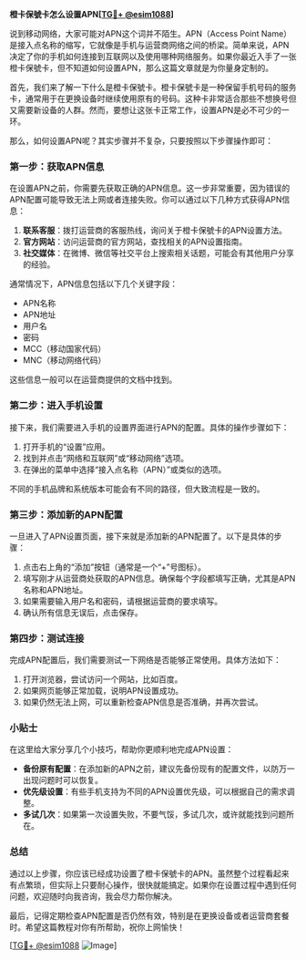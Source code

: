 **橙卡保號卡怎么设置APN[[TG💪+ @esim1088](https://t.me/s/esim1088)]**

说到移动网络，大家可能对APN这个词并不陌生。APN（Access Point Name）是接入点名称的缩写，它就像是手机与运营商网络之间的桥梁。简单来说，APN决定了你的手机如何连接到互联网以及使用哪种网络服务。如果你最近入手了一张橙卡保號卡，但不知道如何设置APN，那么这篇文章就是为你量身定制的。

首先，我们来了解一下什么是橙卡保號卡。橙卡保號卡是一种保留手机号码的服务卡，通常用于在更换设备时继续使用原有的号码。这种卡非常适合那些不想换号但又需要新设备的人群。然而，要想让这张卡正常工作，设置APN是必不可少的一环。

那么，如何设置APN呢？其实步骤并不复杂，只要按照以下步骤操作即可：

### 第一步：获取APN信息

在设置APN之前，你需要先获取正确的APN信息。这一步非常重要，因为错误的APN配置可能导致无法上网或者连接失败。你可以通过以下几种方式获得APN信息：

1. **联系客服**：拨打运营商的客服热线，询问关于橙卡保號卡的APN设置方法。
2. **官方网站**：访问运营商的官方网站，查找相关的APN设置指南。
3. **社交媒体**：在微博、微信等社交平台上搜索相关话题，可能会有其他用户分享的经验。

通常情况下，APN信息包括以下几个关键字段：
- APN名称
- APN地址
- 用户名
- 密码
- MCC（移动国家代码）
- MNC（移动网络代码）

这些信息一般可以在运营商提供的文档中找到。

### 第二步：进入手机设置

接下来，我们需要进入手机的设置界面进行APN的配置。具体的操作步骤如下：

1. 打开手机的“设置”应用。
2. 找到并点击“网络和互联网”或“移动网络”选项。
3. 在弹出的菜单中选择“接入点名称（APN）”或类似的选项。

不同的手机品牌和系统版本可能会有不同的路径，但大致流程是一致的。

### 第三步：添加新的APN配置

一旦进入了APN设置页面，接下来就是添加新的APN配置了。以下是具体的步骤：

1. 点击右上角的“添加”按钮（通常是一个“+”号图标）。
2. 填写刚才从运营商处获取的APN信息。确保每个字段都填写正确，尤其是APN名称和APN地址。
3. 如果需要输入用户名和密码，请根据运营商的要求填写。
4. 确认所有信息无误后，点击保存。

### 第四步：测试连接

完成APN配置后，我们需要测试一下网络是否能够正常使用。具体方法如下：

1. 打开浏览器，尝试访问一个网站，比如百度。
2. 如果网页能够正常加载，说明APN设置成功。
3. 如果仍然无法上网，可以重新检查APN信息是否准确，并再次尝试。

### 小贴士

在这里给大家分享几个小技巧，帮助你更顺利地完成APN设置：

- **备份原有配置**：在添加新的APN之前，建议先备份现有的配置文件，以防万一出现问题时可以恢复。
- **优先级设置**：有些手机支持为不同的APN设置优先级，可以根据自己的需求调整。
- **多试几次**：如果第一次设置失败，不要气馁，多试几次，或许就能找到问题所在。

### 总结

通过以上步骤，你应该已经成功设置了橙卡保號卡的APN。虽然整个过程看起来有点繁琐，但实际上只要耐心操作，很快就能搞定。如果你在设置过程中遇到任何问题，欢迎随时向我咨询，我会尽力帮你解决。

最后，记得定期检查APN配置是否仍然有效，特别是在更换设备或者运营商套餐时。希望这篇教程对你有所帮助，祝你上网愉快！

[[TG💪+ @esim1088](https://t.me/s/esim1088) ![Image](https://i.postimg.cc/4NQfJmqS/Snipaste-2025-05-13-00-14-12.png)]